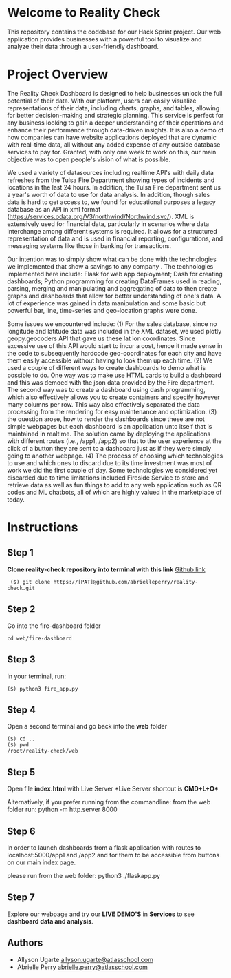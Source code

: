 # Welcome to Reality Check

This repository contains the codebase for our Hack Sprint project. Our web application provides businesses with a powerful tool to visualize and analyze their data through a user-friendly dashboard.

# Project Overview

The Reality Check Dashboard is designed to help businesses unlock the full potential of their data. With our platform, users can easily visualize representations of their data, including charts, graphs, and tables, allowing for better decision-making and strategic planning. This service is perfect for any business looking to gain a deeper understanding of their operations and enhance their performance through data-driven insights.  It is also a demo of how companies can have website applications deployed that are dynamic with real-time data, all without any added expense of any outside database services to pay for.  Granted, with only one week to work on this, our main objective was to open people's vision of what is possible.

We used a variety of datasources including realtime API's with daily data refreshes from the Tulsa Fire Department showing types of incidents and locations in the last 24 hours.  In addition, the Tulsa Fire department sent us a year's worth of data to use for data analysis.  In addition, though sales data is hard to get access to, we found for educational purposes a legacy database as an API in xml format (https://services.odata.org/V3/northwind/Northwind.svc/).  XML is extensively used for financial data, particularly in scenarios where data interchange among different systems is required. It allows for a structured representation of data and is used in financial reporting, configurations, and messaging systems like those in banking for transactions.

Our intention was to simply show what can be done with the technologies we implemented that show a savings to any company .  The technologies implemented here include:  Flask for web app deployment; Dash for creating dashboards; Python programming for creating DataFrames used in reading, parsing, merging and manipulating and aggregating of data to then create graphs and dashboards that allow for better understanding of one's data.  A lot of experience was gained in data manipulation and some basic but powerful bar, line, time-series and geo-location graphs were done.  

Some issues we encountered include:  (1) For the sales database, since no longitude and latitude data was included in the XML dataset, we used plotly geopy.geocoders API that gave us these lat lon coordinates.  Since excessive use of this API would start to incur a cost, hence it made sense in the code to subsequently hardcode geo-coordinates for each city and have them easily accessible without having to look them up each time.  (2)  We used a couple of different ways to create dashboards to demo what is possible to do.  One way was to make use HTML cards to build a dashboard and this was demoed with the json data provided by the Fire department.  The second way was to create a dashboard using dash programming, which also effectively allows you to create containers and specify however many columns per row.  This way also effectively separated the data processing from the rendering for easy maintenance and optimization.  (3) the question arose, how to render the dashboards since these are not simple webpages but each dashboard is an application unto itself that is maintained in realtime.  The solution came by deploying the applications with different routes (i.e., /app1, /app2) so that to the user experience at the click of a button they are sent to a dashboard just as if they were simply going to another webpage.  (4) The process of choosing which technologies to use and which ones to discard due to its time investment was most of work we did the first couple of day.  Some technologies we considered yet discarded due to time limitations included Fireside Service to store and retrieve data as well as fun things to add to any web application such as QR codes and ML chatbots, all of which are highly valued in the marketplace of today. 

# Instructions

## Step 1

**Clone reality-check repository into terminal with this link**
[Github link](https://github.com/abrielleperry/reality-check.git)

     ($) git clone https://[PAT]@github.com/abrielleperry/reality-check.git

## Step 2

Go into the fire-dashboard folder

    cd web/fire-dashboard

## Step 3

In your terminal, run:

    ($) python3 fire_app.py

## Step 4

Open a second terminal and go back into the **web** folder

    ($) cd ..
    ($) pwd
    /root/reality-check/web

## Step 5

Open file **index.html** with Live Server
\*Live Server shortcut is **CMD+L+O\***

Alternatively, if you prefer running from the commandline: 
from the web folder run:  python -m http.server 8000

## Step 6

In order to launch dashboards from a flask application with routes to localhost:5000/app1 and /app2 and for them to be accessible from buttons on our main index page.

please run from the web folder:  python3 ./flaskapp.py

## Step 7

Explore our webpage and try our **LIVE DEMO'S** in **Services** to see **dashboard data and analysis**.



## Authors

- Allyson Ugarte allyson.ugarte@atlasschool.com
- Abrielle Perry abrielle.perry@atlasschool.com
